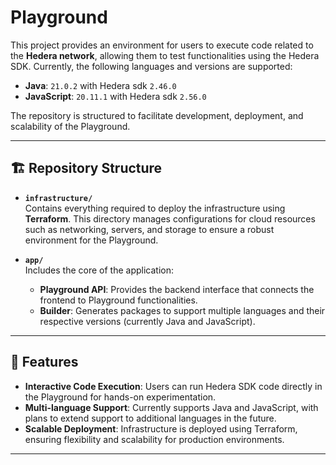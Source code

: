 # Playground

This project provides an environment for users to execute code related to the **Hedera network**, allowing them to test functionalities using the Hedera SDK. Currently, the following languages and versions are supported:

- **Java**: `21.0.2` with Hedera sdk `2.46.0`
- **JavaScript**: `20.11.1` with Hedera sdk `2.56.0`

The repository is structured to facilitate development, deployment, and scalability of the Playground.

---

## 🏗️ Repository Structure

- **`infrastructure/`**  
  Contains everything required to deploy the infrastructure using **Terraform**. This directory manages configurations for cloud resources such as networking, servers, and storage to ensure a robust environment for the Playground.

- **`app/`**  
  Includes the core of the application:
  - **Playground API**: Provides the backend interface that connects the frontend to Playground functionalities.
  - **Builder**: Generates packages to support multiple languages and their respective versions (currently Java and JavaScript).

---

## 🚀 Features

- **Interactive Code Execution**: Users can run Hedera SDK code directly in the Playground for hands-on experimentation.
- **Multi-language Support**: Currently supports Java and JavaScript, with plans to extend support to additional languages in the future.
- **Scalable Deployment**: Infrastructure is deployed using Terraform, ensuring flexibility and scalability for production environments.

---